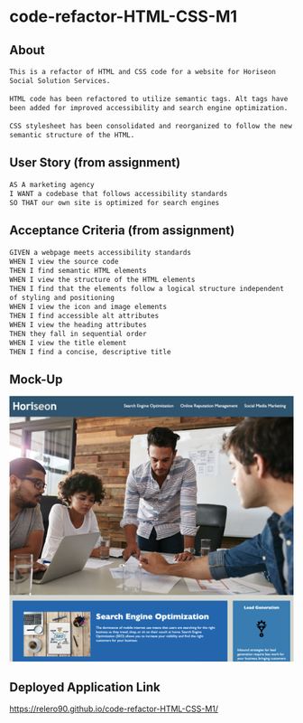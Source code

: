 # code-refactor-HTML-CSS-M1

## About

```
This is a refactor of HTML and CSS code for a website for Horiseon Social Solution Services.

HTML code has been refactored to utilize semantic tags. Alt tags have been added for improved accessibility and search engine optimization.

CSS stylesheet has been consolidated and reorganized to follow the new semantic structure of the HTML.
```

## User Story (from assignment)

```
AS A marketing agency
I WANT a codebase that follows accessibility standards
SO THAT our own site is optimized for search engines
```

## Acceptance Criteria (from assignment)

```
GIVEN a webpage meets accessibility standards
WHEN I view the source code
THEN I find semantic HTML elements
WHEN I view the structure of the HTML elements
THEN I find that the elements follow a logical structure independent of styling and positioning
WHEN I view the icon and image elements
THEN I find accessible alt attributes
WHEN I view the heading attributes
THEN they fall in sequential order
WHEN I view the title element
THEN I find a concise, descriptive title
```

## Mock-Up

!["The Horiseon webpage includes a header with embedded navigation bar, a header image, cards including text and images at the bottom of the page, and a sidebar."](assets/images/finished-page-screenshot.png)

## Deployed Application Link

https://relero90.github.io/code-refactor-HTML-CSS-M1/
